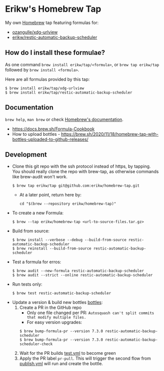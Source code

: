# Erikw's Homebrew Tap
My own [Homebrew](https://brew.sh/) tap featuring formulas for:
* [ozangulle/xdg-urlview](https://github.com/ozangulle/xdg-urlview)
* [erikw/restic-automatic-backup-scheduler](https://github.com/erikw/restic-automatic-backup-scheduler)

## How do I install these formulae?
As one command `brew install erikw/tap/<formula>`, or `brew tap erikw/tap` followed by `brew install <formula>`.

Here are all formulas provided by this tap:
```console
$ brew install erikw/tap/xdg-urlview
$ brew install erikw/tap/restic-automatic-backup-scheduler
```

## Documentation
`brew help`, `man brew` or check [Homebrew's documentation](https://docs.brew.sh).

* https://docs.brew.sh/Formula-Cookbook
* How to upload bottles - https://brew.sh/2020/11/18/homebrew-tap-with-bottles-uploaded-to-github-releases/


## Development
* Clone this git repo with the ssh protocol instead of https, by tapping. You should really clone the repo with brew-tap, as otherwise commands like brew-audit won't work.
   ```console
   $ brew tap erikw/tap git@github.com:erikw/homebrew-tap.git
   ```
  * At a later point, return here by:
     ```console
     cd "$(brew --repository erikw/homebrew-tap)"
     ```
* To create a new Formula:
   ```console
   $ brew --tap erikw/homebrew-tap <url-to-source-files.tar.gz>
   ```
* Build from source:
  ```console
  $ brew install --verbose --debug --build-from-source restic-automatic-backup-scheduler
  $ brew reinstall --build-from-source restic-automatic-backup-scheduler
  ```
* Test a formula for erros:
  ```console
  $ brew audit --new-formula restic-automatic-backup-scheduler
  $ brew audit --strict --online restic-automatic-backup-scheduler
  ```
* Run tests only:
   ```console
   $ brew test restic-automatic-backup-scheduler
   ```
* Update a version & build new bottles [bottles](https://docs.brew.sh/Bottles):
  1. Create a PR in the GitHub repo
     * Only one file changed per PR: `Autosquash can't split commits that modify multiple files.`
     * For easy version upgrades:
     ```console
     $ brew bump-formula-pr --version 7.3.0 restic-automatic-backup-scheduler
     $ brew bump-formula-pr --version 7.3.0 restic-automatic-backup-scheduler-check
     ```
  1. Wait for the PR builds [test.yml](.github/workflows/tests.yml) to become green
  1. Apply the PR label `pr-pull`. This will trigger the second flow from [publish.yml](.github/workflows/publish.yml) will run and create the bottle.
